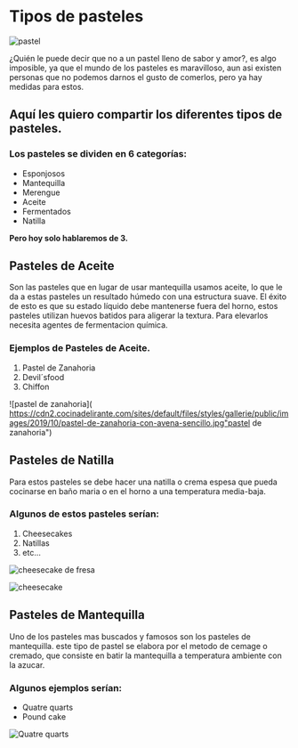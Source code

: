 # Tipos de pasteles

![pastel](https://gastronomicainternacional.com/wp-content/uploads/2020/04/reposteria-3-1.jpg "Türkiye")
     
¿Quién le puede decir que no a un pastel lleno de sabor y amor?, es algo imposible, ya que el mundo de los pasteles es maravilloso, aun asi existen personas que no podemos darnos el gusto de comerlos, pero ya hay medidas para estos. 

## Aquí les quiero compartir los diferentes tipos de pasteles.

### Los pasteles se dividen en 6 categorías:

- Esponjosos
- Mantequilla
- Merengue
- Aceite
- Fermentados
- Natilla

**Pero hoy solo hablaremos de 3.** 

 ## **Pasteles de Aceite**

Son las pasteles que en lugar de usar mantequilla usamos aceite, lo que le da a estas pasteles un resultado húmedo con una estructura suave. El éxito de esto es que su estado líquido debe mantenerse fuera del horno, estos pasteles utilizan huevos batidos para aligerar la textura. Para elevarlos necesita agentes de fermentacion química.

### Ejemplos de Pasteles de Aceite.

1. Pastel de Zanahoria
2. Devil´sfood
3. Chiffon

![pastel de zanahoria]( https://cdn2.cocinadelirante.com/sites/default/files/styles/gallerie/public/images/2019/10/pastel-de-zanahoria-con-avena-sencillo.jpg"pastel de zanahoria") 


## **Pasteles de Natilla**

Para estos pasteles se debe hacer una natilla o crema espesa que pueda cocinarse en baño maria o en el horno a una temperatura media-baja. 

### Algunos de estos pasteles serían:

1. Cheesecakes
2. Natillas
3. etc...


![cheesecake de fresa](https://www.recipetineats.com/wp-content/uploads/2022/11/Mini-cheesecakes_8-2.jpg "cheesecake de fresa")  

![cheesecake](https://aprende.com/wp-content/uploads/2020/11/pasteles-de-natilla.png "cheesecake")

## **Pasteles de Mantequilla**

Uno de los pasteles mas buscados y famosos son los pasteles de mantequilla. este tipo de pastel se elabora por el metodo de cemage o cremado, que consiste en batir la mantequilla a temperatura ambiente con la azucar. 

### Algunos ejemplos serían:

- Quatre quarts
- Pound cake

![Quatre quarts](https://www.france-voyage.com/visuals/photos/quatre-quarts-31064_w600.webp "quatre quarts")
